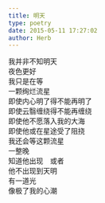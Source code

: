 ```yaml
---  
title: 明天  
type: poetry  
date: 2015-05-11 17:27:02  
author: Herb    
---  
```

我并非不知明天  
夜色更好  
我只是在等  
一颗绚烂流星    
即使内心明了得不能再明了  
即使云翳缠绕得不能再缠绕  
即使他不愿落入我的大海  
即使他或在星途受了阻挠  
我还会等这颗流星  
一整晚  
知道他出现　或者  
他不出现到天明  
有一道光  
像极了我的心潮